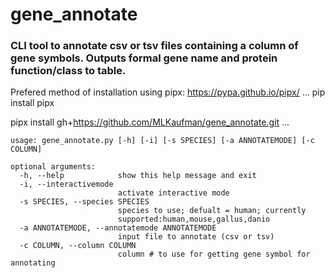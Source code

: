 # gene_annotate
### CLI tool to annotate csv or tsv files containing a column of gene symbols. Outputs formal gene name and protein function/class to table.
Prefered method of installation using pipx: https://pypa.github.io/pipx/
...
pip install pipx

pipx install gh+https://github.com/MLKaufman/gene_annotate.git
...

```
usage: gene_annotate.py [-h] [-i] [-s SPECIES] [-a ANNOTATEMODE] [-c COLUMN]

optional arguments:
  -h, --help            show this help message and exit
  -i, --interactivemode
                        activate interactive mode
  -s SPECIES, --species SPECIES
                        species to use; defualt = human; currently
                        supported:human,mouse,gallus,danio
  -a ANNOTATEMODE, --annotatemode ANNOTATEMODE
                        input file to annotate (csv or tsv)
  -c COLUMN, --column COLUMN
                        column # to use for getting gene symbol for annotating
```
